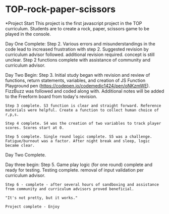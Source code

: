 # TOP-rock-paper-scissors
 *Project Start
 This project is the first javascript project in the TOP curriculum. Students are to create a rock, paper, scissors game to be played in the console. 

Day One Complete: Step 2.
    Various errors and misunderstandings in the code lead to increased frustration with step 2. Suggested revision by curriculum advisor followed. additional revision required. concept is still unclear. 
    Step 2 functions complete with assistance of community and curriculum advisor. 

Day Two Begin: Step 3.
    Initial study began with revision and review of functions, return statements, variables, and creation of JS Function Playground pen (https://codepen.io/codemedic1424/pen/oNKzmWE).
    FizzBuzz was followed and coded along with. Additional notes will be added to the Freeform board from today's revision. 

    Step 3 complete. S3 function is clear and straight forward. Reference materials were helpful. Create a function to collect human choice of r,p,s. 

    Step 4 complete. S4 was the creation of two variables to track player scores. Scores start at 0.

    Step 5 complete. Single round logic complete. S5 was a challenge. Fatigue/burnout was a factor. After night break and sleep, logic became clear. 
    
Day Two Complete. 
    
Day three begin: 
    Step 5. Game play logic (for one round) complete and ready for testing. Testing complete. removal of input validation per curriculum advisor. 

    Step 6 - complete - after several hours of sandboxing and assistance from community and curriculum advisors proved beneficial. 
    
    "It's not pretty, but it works."

    Project complete - Enjoy


